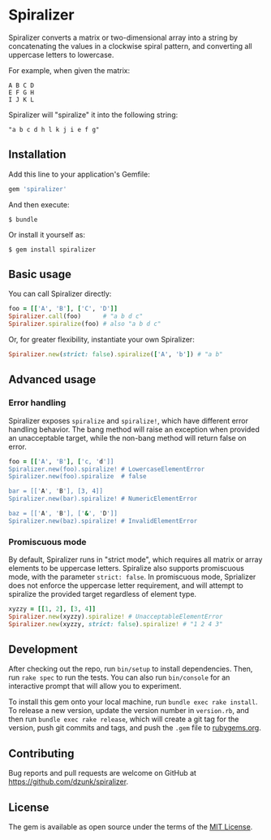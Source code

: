 # Spiralizer

Spiralizer converts a matrix or two-dimensional array into a string by
concatenating the values in a clockwise spiral pattern, and converting all
uppercase letters to lowercase.

For example, when given the matrix:

    A B C D
    E F G H
    I J K L

Spiralizer will "spiralize" it into the following string:

    "a b c d h l k j i e f g"

## Installation

Add this line to your application's Gemfile:

```ruby
gem 'spiralizer'
```

And then execute:

    $ bundle

Or install it yourself as:

    $ gem install spiralizer

## Basic usage

You can call Spiralizer directly:

```ruby
foo = [['A', 'B'], ['C', 'D']]
Spiralizer.call(foo)      # "a b d c"
Spiralizer.spiralize(foo) # also "a b d c"
```

Or, for greater flexibility, instantiate your own Spiralizer:

```ruby
Spiralizer.new(strict: false).spiralize(['A', 'b']) # "a b"
```

## Advanced usage

### Error handling

Spiralizer exposes `spiralize` and `spiralize!`, which have different error
handling behavior. The bang method will raise an exception when provided an
unacceptable target, while the non-bang method will return false on error.

```ruby
foo = [['A', 'B'], ['c, 'd']]
Spiralizer.new(foo).spiralize! # LowercaseElementError
Spiralizer.new(foo).spiralize  # false

bar = [['A', 'B'], [3, 4]]
Spiralizer.new(bar).spiralize! # NumericElementError

baz = [['A', 'B'], ['&', 'D']]
Spiralizer.new(baz).spiralize! # InvalidElementError
```

### Promiscuous mode

By default, Spiralizer runs in "strict mode", which requires all matrix or array
elements to be uppercase letters. Spiralize also supports promiscuous mode, with
the parameter `strict: false`. In promiscuous mode, Sprializer does not enforce
the uppercase letter requirement, and will attempt to spiralize the provided
target regardless of element type.

```ruby
xyzzy = [[1, 2], [3, 4]]
Spiralizer.new(xyzzy).spiralize! # UnacceptableElementError
Spiralizer.new(xyzzy, strict: false).spiralize! # "1 2 4 3"
```

## Development

After checking out the repo, run `bin/setup` to install dependencies. Then, run
`rake spec` to run the tests. You can also run `bin/console` for an interactive
prompt that will allow you to experiment.

To install this gem onto your local machine, run `bundle exec rake install`. To
release a new version, update the version number in `version.rb`, and then run
`bundle exec rake release`, which will create a git tag for the version, push
git commits and tags, and push the `.gem` file to [rubygems.org](https://rubygems.org).

## Contributing

Bug reports and pull requests are welcome on GitHub at https://github.com/dzunk/spiralizer.

## License

The gem is available as open source under the terms of the [MIT License](http://opensource.org/licenses/MIT).
